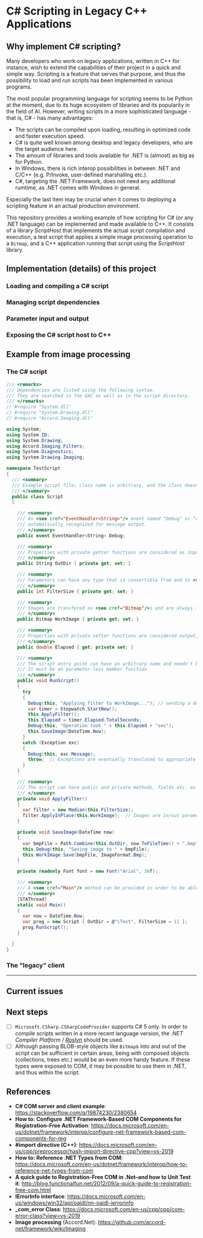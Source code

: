 # C# Scripting in Legacy C++ Applications

## Why implement C# scripting?

Many developers who work on legacy applications, written in C++ for instance, wish to extend the capabilities of their project in a quick and simple way. Scripting is a feature that serves that purpose, and thus the possibility to load and run scripts has been implemented in various programs.

The most popular programming language for scripting seems to be Python at the moment, due to its huge ecosystem of libraries and its popularity in the field of AI. However, writing scripts in a more sophisticated language - that is, C# - has many advantages:

- The scripts can be compiled upon loading, resulting in optimized code and faster execution speed.
- C# is quite well known among desktop and legacy developers, who are the target audience here.
- The amount of libraries and tools available for .NET is (almost) as big as for Python.
- In Windows, there is rich interop possibilities in between .NET and C/C++ (e.g. P/Invoke, user-defined marshalling etc.).
- C#, targeting the .NET Framework, does not need any additional rumtime, as .NET comes with Windows in general.

Especially the last item may be crucial when it comes to deploying a scripting feature in an actual production environment.

This repository provides a working example of how scripting for C# (or any .NET language) can be implemented and made available to C++. It consists of a library *ScriptHost* that implements the actual script compilation and execution, a test script that applies a simple image processing operation to a `Bitmap`, and a C++ application running that script using the *ScriptHost* library.

## Implementation (details) of this project

### Loading and compiling a C# script

### Managing script dependencies

### Parameter input and output

### Exposing the C# script host to C++

## Example from image processing

### The C# script
```csharp
/// <remarks>
/// Dependencies are listed using the following syntax.
/// They are searched in the GAC as well as in the script directory.
/// </remarks>
// #require "System.dll"
// #require "System.Drawing.dll"
// #require "Accord.Imaging.dll"

using System;
using System.IO;
using System.Drawing;
using Accord.Imaging.Filters;
using System.Diagnostics;
using System.Drawing.Imaging;

namespace TestScript
{
  /// <summary>
  /// Example script file; class name is arbitrary, and the class doesn't need not be public.
  /// </summary>
  public class Script
  {

    /// <summary>
    /// An <see cref="EventHandler<String>"/> event named "Debug" or "debug" is 
    /// automatically recognized for message output.
    /// </summary>
    public event EventHandler<String> Debug;

    /// <summary>
    /// Properties with private getter functions are considered as input parameters.
    /// </summary>
    public String OutDir { private get; set; }

    /// <summary>
    /// Parameters can have any type that is convertible from and to <see cref="String"/>.
    /// </summary>
    public int FilterSize { private get; set; }

    /// <summary>
    /// Images are transfered as <see cref="Bitmap"/>s and are always in/out parameters.
    /// </summary>
    public Bitmap WorkImage { private get; set; }

    /// <summary>
    /// Properties with private setter functions are considered output, i.e. result parameters.
    /// </summary>
    public double Elapsed { get; private set; }

    /// <summary>
    /// The script entry point can have an arbitrary name and needn't be public.
    /// It must be an parameter-less member function
    /// </summary>
    public void RunScript()
    {
      try
      {
        Debug(this, "Applying filter to WorkImage..."); // sending a debug message to the host
        var timer = Stopwatch.StartNew();
        this.ApplyFilter();
        this.Elapsed = timer.Elapsed.TotalSeconds;
        Debug(this, "Operation took " + this.Elapsed + "sec");
        this.SaveImage(DateTime.Now);
      }
      catch (Exception exc)
      {
        Debug(this, exc.Message);
        throw;  // Exceptions are eventually translated to appropriate HRESULT values in C++.
      }
    }

    /// <summary>
    /// The script can have public and private methods, fields etc. as any ordinary class.
    /// </summary>
    private void ApplyFilter()
    {
      var filter = new Median(this.FilterSize);
      filter.ApplyInPlace(this.WorkImage);  // Images are in/out parameters.
    }

    private void SaveImage(DateTime now)
    {
      var bmpFile = Path.Combine(this.OutDir, now.ToFileTime() + ".bmp");
      this.Debug(this, "Saving image to " + bmpFile);
      this.WorkImage.Save(bmpFile, ImageFormat.Bmp);
    }

    private readonly Font font = new Font("Arial", 36f);

    /// <summary>
    /// A <see cref="Main"/> method can be provided in order to be able to compile the script independently (e.g. for testing).
    /// </summary>
    [STAThread]
    static void Main()
    {
      var now = DateTime.Now;
      var prog = new Script { OutDir = @"\Test", FilterSize = 11 };
      prog.RunScript();
    }

  }
}
```

### The "legacy" client

---

## Current issues

## Next steps

- [ ] `Microsoft.CSharp.CSharpCodeProvider` supports C# 5 only. In order to compile scripts written in a more recent language version, the *.NET Compiler Platform* / [*Roslyn*](https://github.com/dotnet/roslyn) should be used.
- [ ] Although passing BLOB-style objects like `Bitmap`s into and out of the script can be sufficient in certain areas, being with composed objects (collections, trees etc.) would be an even more handy feature. If these types were exposed to COM, it may be possible to use them in .NET, and thus within the script.

## References

- **C# COM server and client example**: https://stackoverflow.com/q/19874230/2380654
- **How to: Configure .NET Framework-Based COM Components for Registration-Free Activation**: https://docs.microsoft.com/en-us/dotnet/framework/interop/configure-net-framework-based-com-components-for-reg
- **#import directive (C++)**: https://docs.microsoft.com/en-us/cpp/preprocessor/hash-import-directive-cpp?view=vs-2019
- **How to: Reference .NET Types from COM**: https://docs.microsoft.com/en-us/dotnet/framework/interop/how-to-reference-net-types-from-com
- **A quick guide to Registration-Free COM in .Net–and how to Unit Test it**: http://blog.functionalfun.net/2012/09/a-quick-guide-to-registration-free-com.html
- **IErrorInfo interface**: https://docs.microsoft.com/en-us/windows/win32/api/oaidl/nn-oaidl-ierrorinfo
- **\_com_error Class**: https://docs.microsoft.com/en-us/cpp/cpp/com-error-class?view=vs-2019
- **Image processing** (Accord.Net): https://github.com/accord-net/framework/wiki/Imaging
